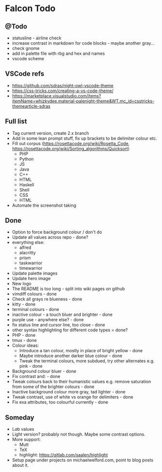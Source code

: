 # Falcon Todo

## @Todo
* statusline - airline check
* increase contrast in markdown for code blocks - maybe another gray...
* check gnome
* add in palette file with rbg and hex and names
* vscode scheme

## VSCode refs
- https://github.com/sdras/night-owl-vscode-theme
- https://css-tricks.com/creating-a-vs-code-theme/
- https://marketplace.visualstudio.com/items?itemName=whizkydee.material-palenight-theme&WT.mc_id=csstricks-themearticle-sdras

## Full list
* Tag current version, create 2.x branch
* Add in some lean prompt stuff, fix up brackets to be delimiter colour etc.
* Fill out corpus (https://rosettacode.org/wiki/Rosetta_Code, https://rosettacode.org/wiki/Sorting_algorithms/Quicksort)
  * PHP
  * Python
  * JS
  * Java
  * C++
  * HTML
  * Haskell
  * Shell
  * CSS
  * HTML
* Automate the screenshot taking

## Done
* Option to force background colour / don't do
* Update all values across repo - done?
* everything else:
  * alfred
  * alacritty
  * prism
  * taskwarrior
  * timewarrior
* Update palette images
* Update hero image
* New logo
* The README is too long - split into wiki pages on github
* vimdiff colours - done
* Check all grays re blueness - done
* kitty - done
* terminal colours - done
* inactive colour - a touch bluer and brighter - done
* purple use - anywhere else? - done
* fix status line and cursor line, too close - done
* other syntax highlighting for different code types = done?
* PHP - done
* tmux - done
* Colour ideas:
  * Introduce a tan colour, mostly in place of bright yellow - done
  * Maybe introduce another darker blue colour - done
  * Tweak the terminal colours, more subdued, try other alternates e.g. pink - done
* Background colour bluer - done
* Fix contrast and: - done
* Tweak colours back to their humanistic values e.g. remove saturation from some of the brighter colours - done
* Inactive background colour more gray, tad lighter - done
* Tweak contrast, use of white vs orange for delimiters - done
* Fix exa attributes, too colourful currently - done

## Someday
* L*a*b values
* Light version? probably not though. Maybe some contrast options.
* More support:
  * Mutt
  * TeX
  * highlight: https://gitlab.com/saalen/highlight
* Setup page under projects on michaelwelford.com, point to blog posts about it.
